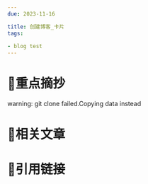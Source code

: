 ```yaml
---
due: 2023-11-16 

title: 创建博客_卡片
tags:
 
- blog test
---
```

# 🍎重点摘抄
warning: git clone failed.Copying data instead




# 📒相关文章




# 🍏引用链接

